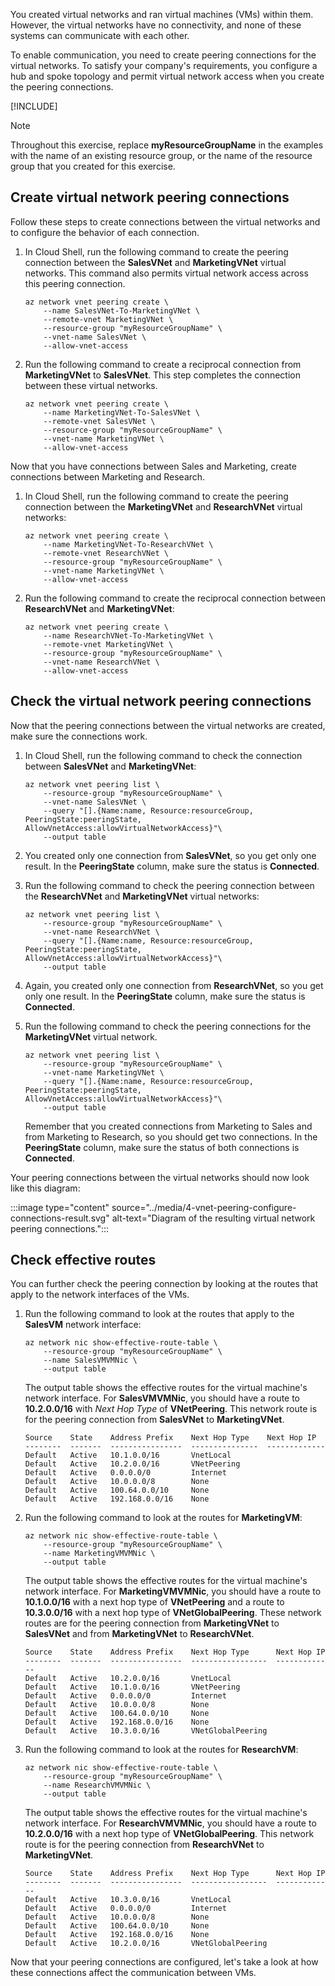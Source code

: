 You created virtual networks and ran virtual machines (VMs) within them. However, the virtual networks have no connectivity, and none of these systems can communicate with each other.

To enable communication, you need to create peering connections for the virtual networks. To satisfy your company's requirements, you configure a hub and spoke topology and permit virtual network access when you create the peering connections.

[!INCLUDE[](../../../includes/azure-optional-exercise-subscription-note.md)]

> [!NOTE]
> Throughout this exercise, replace **myResourceGroupName** in the examples with the name of an existing resource group, or the name of the resource group that you created for this exercise.

## Create virtual network peering connections

Follow these steps to create connections between the virtual networks and to configure the behavior of each connection.

1. In Cloud Shell, run the following command to create the peering connection between the **SalesVNet** and **MarketingVNet** virtual networks. This command also permits virtual network access across this peering connection.

    ```azurecli
    az network vnet peering create \
        --name SalesVNet-To-MarketingVNet \
        --remote-vnet MarketingVNet \
        --resource-group "myResourceGroupName" \
        --vnet-name SalesVNet \
        --allow-vnet-access
    ```

1. Run the following command to create a reciprocal connection from **MarketingVNet** to **SalesVNet**. This step completes the connection between these virtual networks.

    ```azurecli
    az network vnet peering create \
        --name MarketingVNet-To-SalesVNet \
        --remote-vnet SalesVNet \
        --resource-group "myResourceGroupName" \
        --vnet-name MarketingVNet \
        --allow-vnet-access
    ```

Now that you have connections between Sales and Marketing, create connections between Marketing and Research.

1. In Cloud Shell, run the following command to create the peering connection between the **MarketingVNet** and **ResearchVNet** virtual networks:

    ```azurecli
    az network vnet peering create \
        --name MarketingVNet-To-ResearchVNet \
        --remote-vnet ResearchVNet \
        --resource-group "myResourceGroupName" \
        --vnet-name MarketingVNet \
        --allow-vnet-access
    ```

1. Run the following command to create the reciprocal connection between **ResearchVNet** and **MarketingVNet**:

    ```azurecli
    az network vnet peering create \
        --name ResearchVNet-To-MarketingVNet \
        --remote-vnet MarketingVNet \
        --resource-group "myResourceGroupName" \
        --vnet-name ResearchVNet \
        --allow-vnet-access
    ```

## Check the virtual network peering connections

Now that the peering connections between the virtual networks are created, make sure the connections work.

1. In Cloud Shell, run the following command to check the connection between **SalesVNet** and **MarketingVNet**:

    ```azurecli
    az network vnet peering list \
        --resource-group "myResourceGroupName" \
        --vnet-name SalesVNet \
        --query "[].{Name:name, Resource:resourceGroup, PeeringState:peeringState, AllowVnetAccess:allowVirtualNetworkAccess}"\
        --output table
    ```

1. You created only one connection from **SalesVNet**, so you get only one result. In the **PeeringState** column, make sure the status is **Connected**.

1. Run the following command to check the peering connection between the **ResearchVNet** and **MarketingVNet** virtual networks:

    ```azurecli
    az network vnet peering list \
        --resource-group "myResourceGroupName" \
        --vnet-name ResearchVNet \
        --query "[].{Name:name, Resource:resourceGroup, PeeringState:peeringState, AllowVnetAccess:allowVirtualNetworkAccess}"\
        --output table
    ```

1. Again, you created only one connection from **ResearchVNet**, so you get only one result. In the **PeeringState** column, make sure the status is **Connected**.

1. Run the following command to check the peering connections for the **MarketingVNet** virtual network.

    ```azurecli
    az network vnet peering list \
        --resource-group "myResourceGroupName" \
        --vnet-name MarketingVNet \
        --query "[].{Name:name, Resource:resourceGroup, PeeringState:peeringState, AllowVnetAccess:allowVirtualNetworkAccess}"\
        --output table
    ```

    Remember that you created connections from Marketing to Sales and from Marketing to Research, so you should get two connections. In the **PeeringState** column, make sure the status of both connections is **Connected**.

Your peering connections between the virtual networks should now look like this diagram:

:::image type="content" source="../media/4-vnet-peering-configure-connections-result.svg" alt-text="Diagram of the resulting virtual network peering connections.":::

## Check effective routes

You can further check the peering connection by looking at the routes that apply to the network interfaces of the VMs.

1. Run the following command to look at the routes that apply to the **SalesVM** network interface:

    ```azurecli
    az network nic show-effective-route-table \
        --resource-group "myResourceGroupName" \
        --name SalesVMVMNic \
        --output table
    ```

    The output table shows the effective routes for the virtual machine's network interface. For **SalesVMVMNic**, you should have a route to **10.2.0.0/16** with *Next Hop Type* of **VNetPeering**. This network route is for the peering connection from **SalesVNet** to **MarketingVNet**.

    ```output
    Source    State    Address Prefix    Next Hop Type    Next Hop IP
    --------  -------  ----------------  ---------------  -------------
    Default   Active   10.1.0.0/16       VnetLocal
    Default   Active   10.2.0.0/16       VNetPeering
    Default   Active   0.0.0.0/0         Internet
    Default   Active   10.0.0.0/8        None
    Default   Active   100.64.0.0/10     None
    Default   Active   192.168.0.0/16    None
    ```

1. Run the following command to look at the routes for **MarketingVM**:

    ```azurecli
    az network nic show-effective-route-table \
        --resource-group "myResourceGroupName" \
        --name MarketingVMVMNic \
        --output table
    ```

    The output table shows the effective routes for the virtual machine's network interface. For **MarketingVMVMNic**, you should have a route to **10.1.0.0/16** with a next hop type of **VNetPeering** and a route to **10.3.0.0/16** with a next hop type of **VNetGlobalPeering**. These network routes are for the peering connection from **MarketingVNet** to **SalesVNet** and from **MarketingVNet** to **ResearchVNet**.

    ```output
    Source    State    Address Prefix    Next Hop Type      Next Hop IP
    --------  -------  ----------------  -----------------  -------------
    Default   Active   10.2.0.0/16       VnetLocal
    Default   Active   10.1.0.0/16       VNetPeering
    Default   Active   0.0.0.0/0         Internet
    Default   Active   10.0.0.0/8        None
    Default   Active   100.64.0.0/10     None
    Default   Active   192.168.0.0/16    None
    Default   Active   10.3.0.0/16       VNetGlobalPeering
    ```

1. Run the following command to look at the routes for **ResearchVM**:

    ```azurecli
    az network nic show-effective-route-table \
        --resource-group "myResourceGroupName" \
        --name ResearchVMVMNic \
        --output table
    ```

    The output table shows the effective routes for the virtual machine's network interface. For **ResearchVMVMNic**, you should have a route to **10.2.0.0/16** with a next hop type of **VNetGlobalPeering**. This network route is for the peering connection from **ResearchVNet** to **MarketingVNet**.

    ```output
    Source    State    Address Prefix    Next Hop Type      Next Hop IP
    --------  -------  ----------------  -----------------  -------------
    Default   Active   10.3.0.0/16       VnetLocal
    Default   Active   0.0.0.0/0         Internet
    Default   Active   10.0.0.0/8        None
    Default   Active   100.64.0.0/10     None
    Default   Active   192.168.0.0/16    None
    Default   Active   10.2.0.0/16       VNetGlobalPeering
    ```

Now that your peering connections are configured, let's take a look at how these connections affect the communication between VMs.
